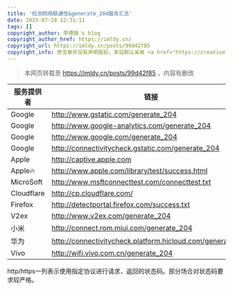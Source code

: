 ```yaml
---
title: '检测网络联通性&generate_204服务汇总'
date: 2023-07-28 12:31:11
tags: []
copyright_author: 李德银's blog
copyright_author_href: https://imldy.cn/
copyright_url: https://imldy.cn/posts/99d42f85
copyright_info: 原文章并没有声明版权，本站默认采用 <a href="https://creativecommons.org/licenses/by-nc-sa/4.0" target="_blank">CC BY-NC-SA 4.0</a> 许可协议。
---
```


> 本网页转载至 <https://imldy.cn/posts/99d42f85> ，内容有删改

| 服务提供者 | 链接                                                       | http/https | IP Version |
| ---------- | ---------------------------------------------------------- | ---------- | ---------- |
| Google     | http://www.gstatic.com/generate_204                        | 204/204    | 4+6        |
| Google     | http://www.google-analytics.com/generate_204               | 204/204    | 4+6        |
| Google     | http://www.google.com/generate_204                         | 204/204    | 4+6        |
| Google     | http://connectivitycheck.gstatic.com/generate_204          | 204/204    | 4+6        |
| Apple      | http://captive.apple.com                                   | 200/200    | 4+6        |
| Apple🔥     | http://www.apple.com/library/test/success.html             | 200/200    | 4+6        |
| MicroSoft  | http://www.msftconnecttest.com/connecttest.txt             | 200/error  | 4          |
| Cloudflare | http://cp.cloudflare.com/                                  | 204/204    | 4+6        |
| Firefox    | http://detectportal.firefox.com/success.txt                | 200/200    | 4+6        |
| V2ex       | http://www.v2ex.com/generate_204                           | 204/301    | 4+6        |
| 小米       | http://connect.rom.miui.com/generate_204                   | 204/204    | 4          |
| 华为       | http://connectivitycheck.platform.hicloud.com/generate_204 | 204/204    | 4          |
| Vivo       | http://wifi.vivo.com.cn/generate_204                       | 204/204    | 4          |

http/https一列表示使用指定协议进行请求，返回的状态码。部分场合对状态码要求较严格。